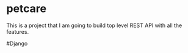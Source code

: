 # petcare

This is a project that I am going to build top level REST API with all the features.

#Django
